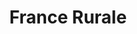 ---
title: "France Rurale"
url: /saint-georges-de-pointindoux/france-rurale/
shop: Garten-Center
---